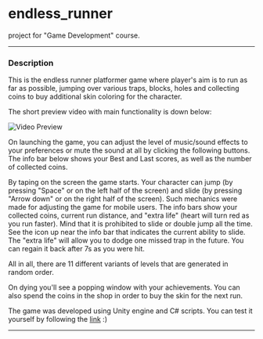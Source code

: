 # endless_runner
project for "Game Development" course.
 
---
### Description
This is the endless runner platformer game where player's aim is to run as far as possible, jumping over various traps, blocks, holes and collecting coins to buy additional skin coloring for the character.

The short preview video with main functionality is down below:

![Video Preview](demo/video.gif)

On launching the game, you can adjust the level of music/sound effects to your preferences or mute the sound at all by clicking the following buttons. The info bar below shows your Best and Last scores, as well as the number of collected coins.

By taping on the screen the game starts. Your character can jump (by pressing "Space" or on the left half of the screen) and slide (by pressing "Arrow down" or on the right half of the screen). Such mechanics were made for adjusting the game for mobile users. The info bars show your collected coins, current run distance, and "extra life" (heart will turn red as you run faster). Mind that it is prohibited to slide or double jump all the time. See the icon up near the info bar that indicates the current ability to slide. The "extra life" will allow you to dodge one missed trap in the future. You can regain it back after 7s as you were hit. 

All in all, there are 11 different variants of levels that are generated in random order.

On dying you'll see a popping window with your achievements. You can also spend the coins in the shop in order to buy the skin for the next run.

The game was developed using Unity engine and C# scripts. You can test it yourself by following the [link](https://mmart004.itch.io/endless-runner) :)

---
